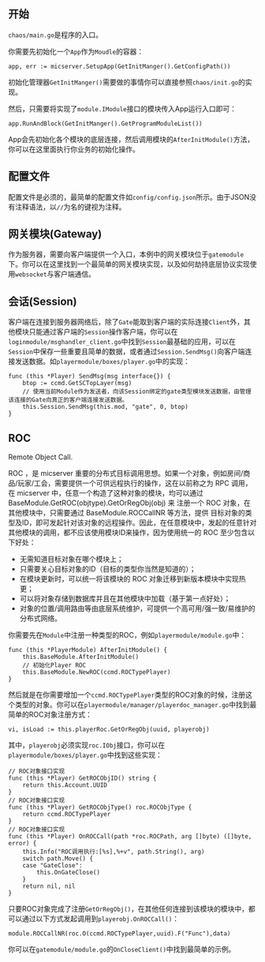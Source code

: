 开始
--------------

`chaos/main.go`是程序的入口。

你需要先初始化一个`App`作为`Moudle`的容器：

`app, err := micserver.SetupApp(GetInitManger().GetConfigPath())`

初始化管理器`GetInitManger()`需要做的事情你可以直接参照`chaos/init.go`的实现。

然后，只需要将实现了`module.IModule`接口的模块传入App运行入口即可：

`app.RunAndBlock(GetInitManger().GetProgramModuleList())`

App会先初始化各个模块的底层连接，然后调用模块的`AfterInitModule()`方法，你可以在这里面执行你业务的初始化操作。

配置文件
--------------

配置文件是必须的，最简单的配置文件如`config/config.json`所示。由于JSON没有注释语法，以`//`为名的键视为注释。

网关模块(Gateway)
--------------

作为服务器，需要向客户端提供一个入口，本例中的网关模块位于`gatemodule`下。你可以在这里找到一个最简单的网关模块实现，以及如何劫持底层协议实现使用`websocket`与客户端通信。

会话(Session)
--------------

客户端在连接到服务器网络后，除了`Gate`能取到客户端的实际连接`Client`外，其他模块只能通过客户端的`Session`操作客户端，你可以在`loginmodule/msghandler_client.go`中找到`Session`最基础的应用，可以在`Session`中保存一些重要且简单的数据，或者通过`Session.SendMsg()`向客户端连接发送数据。如`playermodule/boxes/player.go`中的实现：

    func (this *Player) SendMsg(msg interface{}) {
        btop := ccmd.GetSCTopLayer(msg)
        // 使用当前Module作为发送者，向该Session绑定的gate类型模块发送数据，由管理该连接的Gate向真正的客户端连接发送数据。
        this.Session.SendMsg(this.mod, "gate", 0, btop)
    }

ROC
--------------

Remote Object Call.

ROC ，是 micserver 重要的分布式目标调用思想。如果一个对象，例如房间/商品/玩家/工会，需要提供一个可供远程执行的操作，这在以前称之为 RPC 调用，在 micserver 中，任意一个构造了这种对象的模块，均可以通过 BaseModule.GetROC(objtype).GetOrRegObj(obj) 来
注册一个 ROC 对象，在其他模块中，只需要通过 BaseModule.ROCCallNR 等方法，提供
目标对象的类型及ID，即可发起针对该对象的远程操作。因此，在任意模块中，发起的任意针对其他模块的调用，都不应该使用模块ID来操作，因为使用统一的 ROC 至少包含以下好处：
* 无需知道目标对象在哪个模块上；
* 只需要关心目标对象的ID（目标的类型你当然是知道的）；
* 在模块更新时，可以统一将该模块的 ROC 对象迁移到新版本模块中实现热更；
* 可以将对象存储到数据库并且在其他模块中加载（基于第一点好处）；
* 对象的位置/调用路由等由底层系统维护，可提供一个高可用/强一致/易维护的分布式网络。

你需要先在`Module`中注册一种类型的ROC，例如`playermodule/module.go`中：

    func (this *PlayerModule) AfterInitModule() {
        this.BaseModule.AfterInitModule()
        // 初始化Player ROC
        this.BaseModule.NewROC(ccmd.ROCTypePlayer)
    }

然后就是在你需要增加一个`ccmd.ROCTypePlayer`类型的ROC对象的时候，注册这个类型的对象。你可以在`playermodule/manager/playerdoc_manager.go`中找到最简单的ROC对象注册方式：

`vi, isLoad := this.playerRoc.GetOrRegObj(uuid, playerobj)`

其中，`playerobj`必须实现`roc.IObj`接口，你可以在`playermodule/boxes/player.go`中找到这些实现：

    // ROC对象接口实现
    func (this *Player) GetROCObjID() string {
        return this.Account.UUID
    }
    // ROC对象接口实现
    func (this *Player) GetROCObjType() roc.ROCObjType {
        return ccmd.ROCTypePlayer
    }
    // ROC对象接口实现
    func (this *Player) OnROCCall(path *roc.ROCPath, arg []byte) ([]byte, error) {
        this.Info("ROC调用执行:[%s],%+v", path.String(), arg)
        switch path.Move() {
        case "GateClose":
            this.OnGateClose()
        }
        return nil, nil
    }

只要ROC对象完成了注册`GetOrRegObj()`，在其他任何连接到该模块的模块中，都可以通过以下方式发起调用到`playerobj.OnROCCall()`：

`module.ROCCallNR(roc.O(ccmd.ROCTypePlayer,uuid).F("Func"),data)`

你可以在`gatemodule/module.go`的`OnCloseClient()`中找到最简单的示例。
